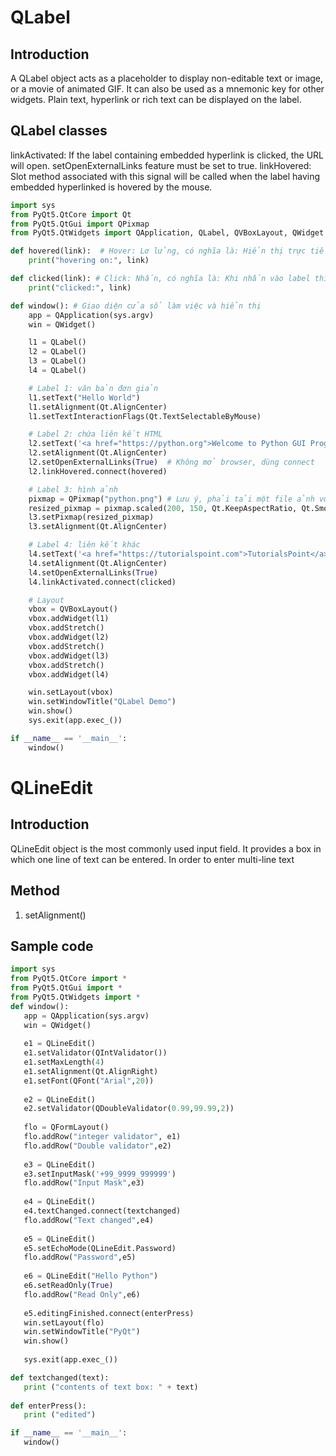 # QLabel
## Introduction
A QLabel object acts as a placeholder to display non-editable text or image, or a movie of animated GIF. It can also be used as a mnemonic key for other widgets. Plain text, hyperlink or rich text can be displayed on the label.

## QLabel classes
linkActivated:	If the label containing embedded hyperlink is clicked, the URL will open. setOpenExternalLinks feature must be set to true.
linkHovered:	Slot method associated with this signal will be called when the label having embedded hyperlinked is hovered by the mouse.

~~~python
import sys
from PyQt5.QtCore import Qt
from PyQt5.QtGui import QPixmap
from PyQt5.QtWidgets import QApplication, QLabel, QVBoxLayout, QWidget

def hovered(link):  # Hover: Lơ lửng, có nghĩa là: Hiển thị trực tiếp trên Terminal giao diện lập trình luôn
    print("hovering on:", link)

def clicked(link): # Click: Nhấn, có nghĩa là: Khi nhấn vào label thì sẽ được điều hướng tới trang khác được gán đường dẫn
    print("clicked:", link)

def window(): # Giao diện cửa sổ làm việc và hiển thị
    app = QApplication(sys.argv)
    win = QWidget() 

    l1 = QLabel()
    l2 = QLabel()
    l3 = QLabel()
    l4 = QLabel()

    # Label 1: văn bản đơn giản
    l1.setText("Hello World")
    l1.setAlignment(Qt.AlignCenter)
    l1.setTextInteractionFlags(Qt.TextSelectableByMouse)

    # Label 2: chứa liên kết HTML
    l2.setText('<a href="https://python.org">Welcome to Python GUI Programming</a>')
    l2.setAlignment(Qt.AlignCenter)
    l2.setOpenExternalLinks(True)  # Không mở browser, dùng connect
    l2.linkHovered.connect(hovered)

    # Label 3: hình ảnh
    pixmap = QPixmap("python.png") # Lưu ý, phải tải một file ảnh với định dạng (png, jpg,...) về (Đặt chung thư mục) hoặc (Có đường dẫn rõ ràng)
    resized_pixmap = pixmap.scaled(200, 150, Qt.KeepAspectRatio, Qt.SmoothTransformation)
    l3.setPixmap(resized_pixmap)
    l3.setAlignment(Qt.AlignCenter)

    # Label 4: liên kết khác
    l4.setText('<a href="https://tutorialspoint.com">TutorialsPoint</a>')
    l4.setAlignment(Qt.AlignCenter)
    l4.setOpenExternalLinks(True)
    l4.linkActivated.connect(clicked)

    # Layout
    vbox = QVBoxLayout()
    vbox.addWidget(l1)
    vbox.addStretch()
    vbox.addWidget(l2)
    vbox.addStretch()
    vbox.addWidget(l3)
    vbox.addStretch()
    vbox.addWidget(l4)

    win.setLayout(vbox)
    win.setWindowTitle("QLabel Demo")
    win.show()
    sys.exit(app.exec_())

if __name__ == '__main__':
    window()
~~~

# QLineEdit
## Introduction
QLineEdit object is the most commonly used input field. It provides a box in which one line of text can be entered. In order to enter multi-line text

## Method
1. setAlignment()

## Sample code
~~~python
import sys
from PyQt5.QtCore import *
from PyQt5.QtGui import *
from PyQt5.QtWidgets import *
def window():
   app = QApplication(sys.argv)
   win = QWidget()
	
   e1 = QLineEdit()
   e1.setValidator(QIntValidator())
   e1.setMaxLength(4)
   e1.setAlignment(Qt.AlignRight)
   e1.setFont(QFont("Arial",20))
	
   e2 = QLineEdit()
   e2.setValidator(QDoubleValidator(0.99,99.99,2))
	
   flo = QFormLayout()
   flo.addRow("integer validator", e1)
   flo.addRow("Double validator",e2)
	
   e3 = QLineEdit()
   e3.setInputMask('+99_9999_999999')
   flo.addRow("Input Mask",e3)
	
   e4 = QLineEdit()
   e4.textChanged.connect(textchanged)
   flo.addRow("Text changed",e4)
	
   e5 = QLineEdit()
   e5.setEchoMode(QLineEdit.Password)
   flo.addRow("Password",e5)
	
   e6 = QLineEdit("Hello Python")
   e6.setReadOnly(True)
   flo.addRow("Read Only",e6)
	
   e5.editingFinished.connect(enterPress)
   win.setLayout(flo)
   win.setWindowTitle("PyQt")
   win.show()
	
   sys.exit(app.exec_())

def textchanged(text):
   print ("contents of text box: " + text)
	
def enterPress():
   print ("edited")

if __name__ == '__main__':
   window()
~~~
